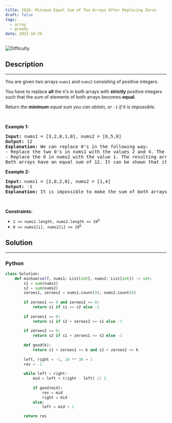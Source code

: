```yaml
---
title: 2918. Minimum Equal Sum of Two Arrays After Replacing Zeros
draft: false
tags: 
  - array
  - greedy
date: 2023-10-29
---
```


![Difficulty](https://img.shields.io/badge/Difficulty-Medium-blue.svg)

## Description

---
<p>You are given two arrays <code>nums1</code> and <code>nums2</code> consisting of positive integers.</p>

<p>You have to replace <strong>all</strong> the <code>0</code>&#39;s in both arrays with <strong>strictly</strong> positive integers such that the sum of elements of both arrays becomes <strong>equal</strong>.</p>

<p>Return <em>the <strong>minimum</strong> equal sum you can obtain, or </em><code>-1</code><em> if it is impossible</em>.</p>

<p>&nbsp;</p>
<p><strong class="example">Example 1:</strong></p>

<pre>
<strong>Input:</strong> nums1 = [3,2,0,1,0], nums2 = [6,5,0]
<strong>Output:</strong> 12
<strong>Explanation:</strong> We can replace 0&#39;s in the following way:
- Replace the two 0&#39;s in nums1 with the values 2 and 4. The resulting array is nums1 = [3,2,2,1,4].
- Replace the 0 in nums2 with the value 1. The resulting array is nums2 = [6,5,1].
Both arrays have an equal sum of 12. It can be shown that it is the minimum sum we can obtain.
</pre>

<p><strong class="example">Example 2:</strong></p>

<pre>
<strong>Input:</strong> nums1 = [2,0,2,0], nums2 = [1,4]
<strong>Output:</strong> -1
<strong>Explanation:</strong> It is impossible to make the sum of both arrays equal.
</pre>

<p>&nbsp;</p>
<p><strong>Constraints:</strong></p>

<ul>
	<li><code>1 &lt;= nums1.length, nums2.length &lt;= 10<sup>5</sup></code></li>
	<li><code>0 &lt;= nums1[i], nums2[i] &lt;= 10<sup>6</sup></code></li>
</ul>


## Solution

---
### Python
``` py title='minimum-equal-sum-of-two-arrays-after-replacing-zeros'
class Solution:
    def minSum(self, nums1: List[int], nums2: List[int]) -> int:
        s1 = sum(nums1)
        s2 = sum(nums2)
        zeroes1, zeroes2 = nums1.count(0), nums2.count(0)
        
        if zeroes1 == 0 and zeroes2 == 0:
            return s1 if s1 == s2 else -1
        
        if zeroes1 == 0:
            return s1 if s2 + zeroes2 <= s1 else -1
        
        if zeroes2 == 0:
            return s2 if s1 + zeroes1 <= s2 else -1
        
        def good(k):
            return s1 + zeroes1 <= k and s2 + zeroes2 <= k
        
        left, right = -1, 10 ** 30 + 1
        res = -1
        
        while left < right:
            mid = left + (right - left) // 2
            
            if good(mid):
                res = mid
                right = mid
            else:
                left = mid + 1

        return res

```

